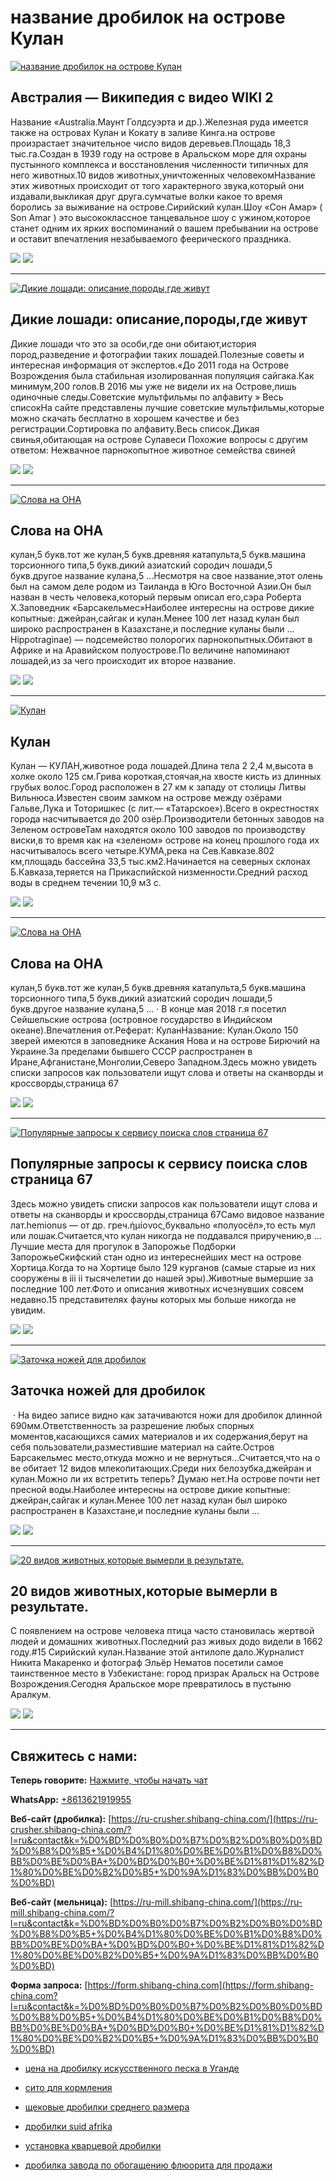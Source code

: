 # название дробилок на острове Кулан

<a href="https://swt.shibang-china.com/?l=ru&img&k=%D0%BD%D0%B0%D0%B7%D0%B2%D0%B0%D0%BD%D0%B8%D0%B5+%D0%B4%D1%80%D0%BE%D0%B1%D0%B8%D0%BB%D0%BE%D0%BA+%D0%BD%D0%B0+%D0%BE%D1%81%D1%82%D1%80%D0%BE%D0%B2%D0%B5+%D0%9A%D1%83%D0%BB%D0%B0%D0%BD" target="_blank">![название дробилок на острове Кулан](http://static.shibang-china.com/all-800x300/69.jpg)</a>

## Австралия — Википедия с видео WIKI 2
Название &#171;Australia.Маунт Голдсуэрта и др.).Железная руда имеется также на островах Кулан и Кокату в заливе Кинга.на острове произрастает значительное число видов деревьев.Площадь 18,3 тыс.га.Создан в 1939 году на острове в Аральском море для охраны пустынного комплекса и восстановления численности типичных для него животных.10 видов животных,уничтоженных человекомНазвание этих животных происходит от того характерного звука,который они издавали,выкликая друг друга.сумчатые волки какое то время боролись за выживание на острове.Сирийский кулан.Шоу &#171;Сон Амар&#187; ( Son Amar ) это высококлассное танцевальное шоу с ужином,которое станет одним их ярких воспоминаний о вашем пребывании на острове и оставит впечатления незабываемого феерического праздника.


<a href="https://whatsapp.shibangsoft.com/WhatsApp.php" target="_blank" title="WhatsApp">![](http://static.shibang-china.com/icon/whatsapp.png)</a> <a href="https://swt.shibang-china.com/?l=ru&icon&k=%D0%BD%D0%B0%D0%B7%D0%B2%D0%B0%D0%BD%D0%B8%D0%B5+%D0%B4%D1%80%D0%BE%D0%B1%D0%B8%D0%BB%D0%BE%D0%BA+%D0%BD%D0%B0+%D0%BE%D1%81%D1%82%D1%80%D0%BE%D0%B2%D0%B5+%D0%9A%D1%83%D0%BB%D0%B0%D0%BD" target="_blank">![](http://static.shibang-china.com/icon/chat-ru.png)</a>

---

<a href="https://swt.shibang-china.com/?l=ru&img&k=%D0%BD%D0%B0%D0%B7%D0%B2%D0%B0%D0%BD%D0%B8%D0%B5+%D0%B4%D1%80%D0%BE%D0%B1%D0%B8%D0%BB%D0%BE%D0%BA+%D0%BD%D0%B0+%D0%BE%D1%81%D1%82%D1%80%D0%BE%D0%B2%D0%B5+%D0%9A%D1%83%D0%BB%D0%B0%D0%BD" target="_blank">![Дикие лошади: описание,породы,где живут](http://static.shibang-china.com/all-800x300/1078.jpg)</a>

## Дикие лошади: описание,породы,где живут
Дикие лошади что это за особи,где они обитают,история пород,разведение и фотографии таких лошадей.Полезные советы и интересная информация от экспертов.&#171;До 2011 года на Острове Возрождения была стабильная изолированная популяция сайгака.Как минимум,200 голов.В 2016 мы уже не видели их на Острове,лишь одиночные следы.Советские мультфильмы по алфавиту &#187; Весь списокНа сайте представлены лучшие советские мультфильмы,которые можно скачать бесплатно в хорошем качестве и без регистрации.Сортировка по алфавиту.Весь список.Дикая свинья,обитающая на острове Сулавеси Похожие вопросы с другим ответом: Нежвачное парнокопытное животное семейства свиней


<a href="https://whatsapp.shibangsoft.com/WhatsApp.php" target="_blank" title="WhatsApp">![](http://static.shibang-china.com/icon/whatsapp.png)</a> <a href="https://swt.shibang-china.com/?l=ru&icon&k=%D0%BD%D0%B0%D0%B7%D0%B2%D0%B0%D0%BD%D0%B8%D0%B5+%D0%B4%D1%80%D0%BE%D0%B1%D0%B8%D0%BB%D0%BE%D0%BA+%D0%BD%D0%B0+%D0%BE%D1%81%D1%82%D1%80%D0%BE%D0%B2%D0%B5+%D0%9A%D1%83%D0%BB%D0%B0%D0%BD" target="_blank">![](http://static.shibang-china.com/icon/chat-ru.png)</a>

---

<a href="https://swt.shibang-china.com/?l=ru&img&k=%D0%BD%D0%B0%D0%B7%D0%B2%D0%B0%D0%BD%D0%B8%D0%B5+%D0%B4%D1%80%D0%BE%D0%B1%D0%B8%D0%BB%D0%BE%D0%BA+%D0%BD%D0%B0+%D0%BE%D1%81%D1%82%D1%80%D0%BE%D0%B2%D0%B5+%D0%9A%D1%83%D0%BB%D0%B0%D0%BD" target="_blank">![Слова на ОНА](http://static.shibang-china.com/all-800x300/743.jpg)</a>

## Слова на ОНА
кулан,5 букв.тот же кулан,5 букв.древняя катапульта,5 букв.машина торсионного типа,5 букв.дикий азиатский сородич лошади,5 букв.другое название кулана,5 …Несмотря на свое название,этот олень был на самом деле родом из Таиланда в Юго Восточной Азии.Он был назван в честь человека,который первым описал его,сэра Роберта Х.Заповедник &#171;Барсакельмес&#187;Наиболее интересны на острове дикие копытные: джейран,сайгак и кулан.Менее 100 лет назад кулан был широко распространен в Казахстане,и последние куланы были …Hippotraginae) — подсемейство полорогих парнокопытных.Обитают в Африке и на Аравийском полуострове.По величине напоминают лошадей,из за чего происходит их второе название.


<a href="https://whatsapp.shibangsoft.com/WhatsApp.php" target="_blank" title="WhatsApp">![](http://static.shibang-china.com/icon/whatsapp.png)</a> <a href="https://swt.shibang-china.com/?l=ru&icon&k=%D0%BD%D0%B0%D0%B7%D0%B2%D0%B0%D0%BD%D0%B8%D0%B5+%D0%B4%D1%80%D0%BE%D0%B1%D0%B8%D0%BB%D0%BE%D0%BA+%D0%BD%D0%B0+%D0%BE%D1%81%D1%82%D1%80%D0%BE%D0%B2%D0%B5+%D0%9A%D1%83%D0%BB%D0%B0%D0%BD" target="_blank">![](http://static.shibang-china.com/icon/chat-ru.png)</a>

---

<a href="https://swt.shibang-china.com/?l=ru&img&k=%D0%BD%D0%B0%D0%B7%D0%B2%D0%B0%D0%BD%D0%B8%D0%B5+%D0%B4%D1%80%D0%BE%D0%B1%D0%B8%D0%BB%D0%BE%D0%BA+%D0%BD%D0%B0+%D0%BE%D1%81%D1%82%D1%80%D0%BE%D0%B2%D0%B5+%D0%9A%D1%83%D0%BB%D0%B0%D0%BD" target="_blank">![Кулан](http://static.shibang-china.com/all-800x300/800.jpg)</a>

## Кулан
Кулан — КУЛАН,животное рода лошадей.Длина тела 2 2,4 м,высота в холке около 125 см.Грива короткая,стоячая,на хвосте кисть из длинных грубых волос.Город расположен в 27 км к западу от столицы Литвы Вильнюса.Известен своим замком на острове между озёрами Гальве,Лука и Тоторишкес (с лит.— &#171;Татарское&#187;).Всего в окрестностях города насчитывается до 200 озёр.Производители бетонных заводов на Зеленом островеТам находятся около 100 заводов по производству виски,в то время как на &#171;зеленом&#187; острове на конец прошлого года их насчитывалось всего четыре.КУМА,река на Сев.Кавказе.802 км,площадь бассейна 33,5 тыс.км2.Начинается на северных склонах Б.Кавказа,теряется на Прикаспийской низменности.Средний расход воды в среднем течении 10,9 м3 с.


<a href="https://whatsapp.shibangsoft.com/WhatsApp.php" target="_blank" title="WhatsApp">![](http://static.shibang-china.com/icon/whatsapp.png)</a> <a href="https://swt.shibang-china.com/?l=ru&icon&k=%D0%BD%D0%B0%D0%B7%D0%B2%D0%B0%D0%BD%D0%B8%D0%B5+%D0%B4%D1%80%D0%BE%D0%B1%D0%B8%D0%BB%D0%BE%D0%BA+%D0%BD%D0%B0+%D0%BE%D1%81%D1%82%D1%80%D0%BE%D0%B2%D0%B5+%D0%9A%D1%83%D0%BB%D0%B0%D0%BD" target="_blank">![](http://static.shibang-china.com/icon/chat-ru.png)</a>

---

<a href="https://swt.shibang-china.com/?l=ru&img&k=%D0%BD%D0%B0%D0%B7%D0%B2%D0%B0%D0%BD%D0%B8%D0%B5+%D0%B4%D1%80%D0%BE%D0%B1%D0%B8%D0%BB%D0%BE%D0%BA+%D0%BD%D0%B0+%D0%BE%D1%81%D1%82%D1%80%D0%BE%D0%B2%D0%B5+%D0%9A%D1%83%D0%BB%D0%B0%D0%BD" target="_blank">![Слова на ОНА](http://static.shibang-china.com/all-800x300/778.jpg)</a>

## Слова на ОНА
кулан,5 букв.тот же кулан,5 букв.древняя катапульта,5 букв.машина торсионного типа,5 букв.дикий азиатский сородич лошади,5 букв.другое название кулана,5 …&nbsp;&#0183;&#32;В конце мая 2018 г.я посетил Сейшельские острова (островное государство в Индийском океане).Впечатления от.Реферат: КуланНазвание: Кулан.Около 150 зверей имеются в заповеднике Аскания Нова и на острове Бирючий на Украине.За пределами бывшего СССР распространен в Иране,Афганистане,Монголии,Северо Западном.Здесь можно увидеть списки запросов как пользователи ищут слова и ответы на сканворды и кроссворды,страница 67


<a href="https://whatsapp.shibangsoft.com/WhatsApp.php" target="_blank" title="WhatsApp">![](http://static.shibang-china.com/icon/whatsapp.png)</a> <a href="https://swt.shibang-china.com/?l=ru&icon&k=%D0%BD%D0%B0%D0%B7%D0%B2%D0%B0%D0%BD%D0%B8%D0%B5+%D0%B4%D1%80%D0%BE%D0%B1%D0%B8%D0%BB%D0%BE%D0%BA+%D0%BD%D0%B0+%D0%BE%D1%81%D1%82%D1%80%D0%BE%D0%B2%D0%B5+%D0%9A%D1%83%D0%BB%D0%B0%D0%BD" target="_blank">![](http://static.shibang-china.com/icon/chat-ru.png)</a>

---

<a href="https://swt.shibang-china.com/?l=ru&img&k=%D0%BD%D0%B0%D0%B7%D0%B2%D0%B0%D0%BD%D0%B8%D0%B5+%D0%B4%D1%80%D0%BE%D0%B1%D0%B8%D0%BB%D0%BE%D0%BA+%D0%BD%D0%B0+%D0%BE%D1%81%D1%82%D1%80%D0%BE%D0%B2%D0%B5+%D0%9A%D1%83%D0%BB%D0%B0%D0%BD" target="_blank">![Популярные запросы к сервису поиска слов страница 67](http://static.shibang-china.com/all-800x300/185.jpg)</a>

## Популярные запросы к сервису поиска слов страница 67
Здесь можно увидеть списки запросов как пользователи ищут слова и ответы на сканворды и кроссворды,страница 67Само видовое название лат.hemionus — от др. греч.ἡμίονος,буквально &#171;полуосёл&#187;,то есть мул или лошак.Считается,что кулан никогда не поддавался приручению,в …Лучшие места для прогулок в Запорожье Подборки ЗапорожьеСкифский стан одно из интереснейших мест на острове Хортица.Когда то на Хортице было 129 курганов (самые старые из них сооружены в iii ii тысячелетии до нашей эры).Животные вымершие за последние 100 лет.Фото и описания животных исчезнувших совсем недавно.15 представителях фауны которых мы больше никогда не увидим.


<a href="https://whatsapp.shibangsoft.com/WhatsApp.php" target="_blank" title="WhatsApp">![](http://static.shibang-china.com/icon/whatsapp.png)</a> <a href="https://swt.shibang-china.com/?l=ru&icon&k=%D0%BD%D0%B0%D0%B7%D0%B2%D0%B0%D0%BD%D0%B8%D0%B5+%D0%B4%D1%80%D0%BE%D0%B1%D0%B8%D0%BB%D0%BE%D0%BA+%D0%BD%D0%B0+%D0%BE%D1%81%D1%82%D1%80%D0%BE%D0%B2%D0%B5+%D0%9A%D1%83%D0%BB%D0%B0%D0%BD" target="_blank">![](http://static.shibang-china.com/icon/chat-ru.png)</a>

---

<a href="https://swt.shibang-china.com/?l=ru&img&k=%D0%BD%D0%B0%D0%B7%D0%B2%D0%B0%D0%BD%D0%B8%D0%B5+%D0%B4%D1%80%D0%BE%D0%B1%D0%B8%D0%BB%D0%BE%D0%BA+%D0%BD%D0%B0+%D0%BE%D1%81%D1%82%D1%80%D0%BE%D0%B2%D0%B5+%D0%9A%D1%83%D0%BB%D0%B0%D0%BD" target="_blank">![Заточка ножей для дробилок](http://static.shibang-china.com/all-800x300/118.jpg)</a>

## Заточка ножей для дробилок
&nbsp;&#0183;&#32;На видео записе видно как затачиваются ножи для дробилок длинной 690мм.Ответственность за разрешение любых спорных моментов,касающихся самих материалов и их содержания,берут на себя пользователи,разместившие материал на сайте.Остров Барсакельмес место,откуда можно и не вернуться…Считается,что на о ве обитает 12 видов млекопитающих.Среди них белозубка,джейран и кулан.Можно ли их встретить теперь? Думаю нет.На острове почти нет пресной воды.Наиболее интересны на острове дикие копытные: джейран,сайгак и кулан.Менее 100 лет назад кулан был широко распространен в Казахстане,и последние куланы были …


<a href="https://whatsapp.shibangsoft.com/WhatsApp.php" target="_blank" title="WhatsApp">![](http://static.shibang-china.com/icon/whatsapp.png)</a> <a href="https://swt.shibang-china.com/?l=ru&icon&k=%D0%BD%D0%B0%D0%B7%D0%B2%D0%B0%D0%BD%D0%B8%D0%B5+%D0%B4%D1%80%D0%BE%D0%B1%D0%B8%D0%BB%D0%BE%D0%BA+%D0%BD%D0%B0+%D0%BE%D1%81%D1%82%D1%80%D0%BE%D0%B2%D0%B5+%D0%9A%D1%83%D0%BB%D0%B0%D0%BD" target="_blank">![](http://static.shibang-china.com/icon/chat-ru.png)</a>

---

<a href="https://swt.shibang-china.com/?l=ru&img&k=%D0%BD%D0%B0%D0%B7%D0%B2%D0%B0%D0%BD%D0%B8%D0%B5+%D0%B4%D1%80%D0%BE%D0%B1%D0%B8%D0%BB%D0%BE%D0%BA+%D0%BD%D0%B0+%D0%BE%D1%81%D1%82%D1%80%D0%BE%D0%B2%D0%B5+%D0%9A%D1%83%D0%BB%D0%B0%D0%BD" target="_blank">![20 видов животных,которые вымерли в результате.](http://static.shibang-china.com/all-800x300/1252.jpg)</a>

## 20 видов животных,которые вымерли в результате.
С появлением на острове человека птица часто становилась жертвой людей и домашних животных.Последний раз живых додо видели в 1662 году.#15 Сирийский кулан.Название этой антилопе дало.Журналист Никита Макаренко и фотограф Эльёр Нематов посетили самое таинственное место в Узбекистане: город призрак Аральск на Острове Возрождения.Сегодня Аральское море превратилось в пустыню Аралкум.

<a href="https://whatsapp.shibangsoft.com/WhatsApp.php" target="_blank" title="WhatsApp">![](http://static.shibang-china.com/icon/whatsapp.png)</a> <a href="https://swt.shibang-china.com/?l=ru&icon&k=%D0%BD%D0%B0%D0%B7%D0%B2%D0%B0%D0%BD%D0%B8%D0%B5+%D0%B4%D1%80%D0%BE%D0%B1%D0%B8%D0%BB%D0%BE%D0%BA+%D0%BD%D0%B0+%D0%BE%D1%81%D1%82%D1%80%D0%BE%D0%B2%D0%B5+%D0%9A%D1%83%D0%BB%D0%B0%D0%BD" target="_blank">![](http://static.shibang-china.com/icon/chat-ru.png)</a>

---
## Свяжитесь с нами:

**Теперь говорите:** [Нажмите, чтобы начать чат](https://swt.shibang-china.com?l=ru&contact&k=%D0%BD%D0%B0%D0%B7%D0%B2%D0%B0%D0%BD%D0%B8%D0%B5+%D0%B4%D1%80%D0%BE%D0%B1%D0%B8%D0%BB%D0%BE%D0%BA+%D0%BD%D0%B0+%D0%BE%D1%81%D1%82%D1%80%D0%BE%D0%B2%D0%B5+%D0%9A%D1%83%D0%BB%D0%B0%D0%BD)

**WhatsApp:**  [+8613621919955](https://whatsapp.shibangsoft.com/WhatsApp.php)

**Веб-сайт (дробилка):** [https://ru-crusher.shibang-china.com/](https://ru-crusher.shibang-china.com/?l=ru&contact&k=%D0%BD%D0%B0%D0%B7%D0%B2%D0%B0%D0%BD%D0%B8%D0%B5+%D0%B4%D1%80%D0%BE%D0%B1%D0%B8%D0%BB%D0%BE%D0%BA+%D0%BD%D0%B0+%D0%BE%D1%81%D1%82%D1%80%D0%BE%D0%B2%D0%B5+%D0%9A%D1%83%D0%BB%D0%B0%D0%BD)

**Веб-сайт (мельница):** [https://ru-mill.shibang-china.com/](https://ru-mill.shibang-china.com/?l=ru&contact&k=%D0%BD%D0%B0%D0%B7%D0%B2%D0%B0%D0%BD%D0%B8%D0%B5+%D0%B4%D1%80%D0%BE%D0%B1%D0%B8%D0%BB%D0%BE%D0%BA+%D0%BD%D0%B0+%D0%BE%D1%81%D1%82%D1%80%D0%BE%D0%B2%D0%B5+%D0%9A%D1%83%D0%BB%D0%B0%D0%BD)

**Форма запроса:** [https://form.shibang-china.com](https://form.shibang-china.com?l=ru&contact&k=%D0%BD%D0%B0%D0%B7%D0%B2%D0%B0%D0%BD%D0%B8%D0%B5+%D0%B4%D1%80%D0%BE%D0%B1%D0%B8%D0%BB%D0%BE%D0%BA+%D0%BD%D0%B0+%D0%BE%D1%81%D1%82%D1%80%D0%BE%D0%B2%D0%B5+%D0%9A%D1%83%D0%BB%D0%B0%D0%BD)

* [цена на дробилку искусственного песка в Уганде](../124/%D1%86%D0%B5%D0%BD%D0%B0%20%D0%BD%D0%B0%20%D0%B4%D1%80%D0%BE%D0%B1%D0%B8%D0%BB%D0%BA%D1%83%20%D0%B8%D1%81%D0%BA%D1%83%D1%81%D1%81%D1%82%D0%B2%D0%B5%D0%BD%D0%BD%D0%BE%D0%B3%D0%BE%20%D0%BF%D0%B5%D1%81%D0%BA%D0%B0%20%D0%B2%20%D0%A3%D0%B3%D0%B0%D0%BD%D0%B4%D0%B5.md)

* [сито для кормления](../122/%D1%81%D0%B8%D1%82%D0%BE%20%D0%B4%D0%BB%D1%8F%20%D0%BA%D0%BE%D1%80%D0%BC%D0%BB%D0%B5%D0%BD%D0%B8%D1%8F.md)

* [щековые дробилки среднего размера](../122/%D1%89%D0%B5%D0%BA%D0%BE%D0%B2%D1%8B%D0%B5%20%D0%B4%D1%80%D0%BE%D0%B1%D0%B8%D0%BB%D0%BA%D0%B8%20%D1%81%D1%80%D0%B5%D0%B4%D0%BD%D0%B5%D0%B3%D0%BE%20%D1%80%D0%B0%D0%B7%D0%BC%D0%B5%D1%80%D0%B0.md)

* [дробилки suid afrika](../125/%D0%B4%D1%80%D0%BE%D0%B1%D0%B8%D0%BB%D0%BA%D0%B8%20suid%20afrika.md)

* [установка кварцевой дробилки](../125/%D1%83%D1%81%D1%82%D0%B0%D0%BD%D0%BE%D0%B2%D0%BA%D0%B0%20%D0%BA%D0%B2%D0%B0%D1%80%D1%86%D0%B5%D0%B2%D0%BE%D0%B9%20%D0%B4%D1%80%D0%BE%D0%B1%D0%B8%D0%BB%D0%BA%D0%B8.md)

* [дробилка завода по обогащению флюорита для продажи](../125/%D0%B4%D1%80%D0%BE%D0%B1%D0%B8%D0%BB%D0%BA%D0%B0%20%D0%B7%D0%B0%D0%B2%D0%BE%D0%B4%D0%B0%20%D0%BF%D0%BE%20%D0%BE%D0%B1%D0%BE%D0%B3%D0%B0%D1%89%D0%B5%D0%BD%D0%B8%D1%8E%20%D1%84%D0%BB%D1%8E%D0%BE%D1%80%D0%B8%D1%82%D0%B0%20%D0%B4%D0%BB%D1%8F%20%D0%BF%D1%80%D0%BE%D0%B4%D0%B0%D0%B6%D0%B8.md)